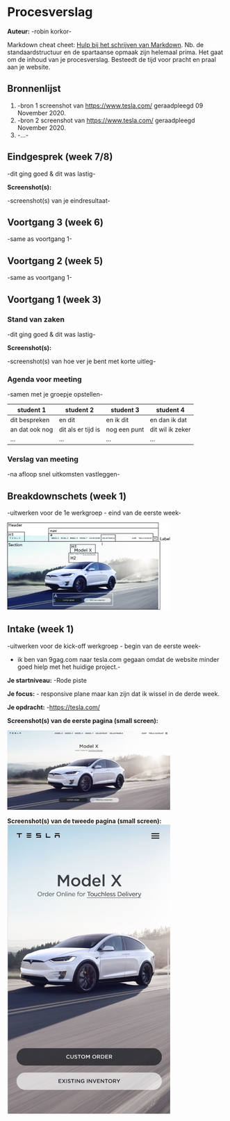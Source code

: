 # Procesverslag
**Auteur:** -robin korkor-

Markdown cheat cheet: [Hulp bij het schrijven van Markdown](https://github.com/adam-p/markdown-here/wiki/Markdown-Cheatsheet). Nb. de standaardstructuur en de spartaanse opmaak zijn helemaal prima. Het gaat om de inhoud van je procesverslag. Besteedt de tijd voor pracht en praal aan je website.



## Bronnenlijst
1. -bron 1 screenshot van https://www.tesla.com/ geraadpleegd 09 November 2020.
2. -bron 2 screenshot van https://www.tesla.com/ geraadpleegd  November 2020.
3. -...-



## Eindgesprek (week 7/8)

-dit ging goed & dit was lastig-

**Screenshot(s):**

-screenshot(s) van je eindresultaat-



## Voortgang 3 (week 6)

-same as voortgang 1-



## Voortgang 2 (week 5)

-same as voortgang 1-



## Voortgang 1 (week 3)

### Stand van zaken

-dit ging goed & dit was lastig-

**Screenshot(s):**

-screenshot(s) van hoe ver je bent met korte uitleg-

### Agenda voor meeting

-samen met je groepje opstellen-

| student 1      | student 2          | student 3    | student 4        |
| ---            | ---                | ---          | ---              |
| dit bespreken  | en dit             | en ik dit    | en dan ik dat    |
| an dat ook nog | dit als er tijd is | nog een punt | dit wil ik zeker |
| ...            | ...                | ...          | ...              |

### Verslag van meeting

-na afloop snel uitkomsten vastleggen-



## Breakdownschets (week 1)

-uitwerken voor de 1e werkgroep - eind van de eerste week-

<img src="images/tesla_home_upd.jpg" width="375px" alt="tesla_homepage">



## Intake (week 1)
-uitwerken voor de kick-off werkgroep - begin van de eerste week-
- ik ben van 9gag.com naar tesla.com gegaan omdat de website minder goed hielp met het huidige project.-

**Je startniveau:** -Rode piste

**Je focus:** - responsive plane maar kan zijn dat ik wissel in de derde week.

**Je opdracht:** -https://tesla.com/

**Screenshot(s) van de eerste pagina (small screen):**

<img src="images/tesla_home.jpeg" width="375px" alt="tesla_hompage_for_desktop">

**Screenshot(s) van de tweede pagina (small screen):**
<img src="images/tesla_home_phone.jpeg" width="375" alt="tesla_hompage_for_phone">

